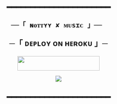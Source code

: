 <h2 align="center">
━━━━━━━━━━━━━━━━━━━━━━

    ──「 ɴᴏᴛᴛʏʏ ✘ ᴍᴜsɪᴄ 」── 

 ─「 ᴅᴇᴩʟᴏʏ ᴏɴ ʜᴇʀᴏᴋᴜ 」─
</h3>

<p align="center"><a href="https://dashboard.heroku.com/new?template=https://github.com/Gaganjain68/FallenXmusic"> <img src="https://img.shields.io/badge/Deploy%20On%20Heroku-black?style=for-the-badge&logo=heroku" width="220" height="38.45"/></a></p>


</h2>

<p align="center">
  <img src="https://i.pinimg.com/736x/8d/c5/33/8dc533ff7b97aadc084816394d36d066.jpg">
</p>

<h2 align="center">
━━━━━━━━━━━━━━━━━━━━━━
</h2>
